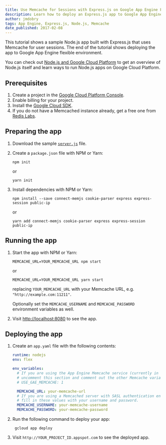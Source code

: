 ```yaml
---
title: Use Memcache for Sessions with Express.js on Google App Engine Flexible Environment
description: Learn how to deploy an Express.js app to Google App Engine flexible environment that uses Memcache for user sessions.
author: jmdobry
tags: App Engine, Express.js, Node.js, Memcache
date_published: 2017-02-08
---
```

This tutorial shows a sample Node.js app built with Express.js that uses
Memcache for user sessions. The end of the tutorial shows deploying the app to
Google App Engine flexible environment.

You can check out [Node.js and Google Cloud Platform][nodejs-gcp] to get an
overview of Node.js itself and learn ways to run Node.js apps on Google Cloud
Platform.

## Prerequisites

1.  Create a project in the [Google Cloud Platform Console](https://console.cloud.google.com/).
1.  Enable billing for your project.
1.  Install the [Google Cloud SDK](https://cloud.google.com/sdk/).
1.  If you do not have a Memcached instance already, get a free one from
    [Redis Labs][redis].

## Preparing the app

1.  Download the sample [`server.js`][server] file.
1.  Create a `package.json` file with NPM or Yarn:

        npm init

    or

        yarn init

1.  Install dependencies with NPM or Yarn:

        npm install --save connect-memjs cookie-parser express express-session public-ip

    or

        yarn add connect-memjs cookie-parser express express-session public-ip

## Running the app

1.  Start the app with NPM or Yarn:

        MEMCACHE_URL=YOUR_MEMCACHE_URL npm start

    or

        MEMCACHE_URL=YOUR_MEMCACHE_URL yarn start

    replacing `YOUR_MEMCACHE_URL` with your Memcache URL, e.g. `"http://example.com:11211"`.

    Optionally set the `MEMCACHE_USERNAME` and `MEMCACHE_PASSWORD` environment
    variables as well.

1.  Visit [http://localhost:8080](http://localhost:8080) to see the app.

## Deploying the app

1. Create an `app.yaml` file with the following contents:

    ```yaml
    runtime: nodejs
    env: flex

    env_variables:
      # If you are using the App Engine Memcache service (currently in alpha),
      # uncomment this section and comment out the other Memcache variables.
      # USE_GAE_MEMCACHE: 1

      MEMCACHE_URL: your-memcache-url
      # If you are using a Memcached server with SASL authentication enabled,
      # fill in these values with your username and password.
      MEMCACHE_USERNAME: your-memcache-username
      MEMCACHE_PASSWORD: your-memcache-password
    ```

1. Run the following command to deploy your app:

        gcloud app deploy

1. Visit `http://YOUR_PROJECT_ID.appspot.com` to see the deployed app.

[express]: http://expressjs.com
[nodejs-gcp]: running-nodejs-on-google-cloud
[redis]: https://redislabs.com/
[server]: https://github.com/GoogleCloudPlatform/community/tree/master/tutorials/express-memcached-session-appengine/server.js
